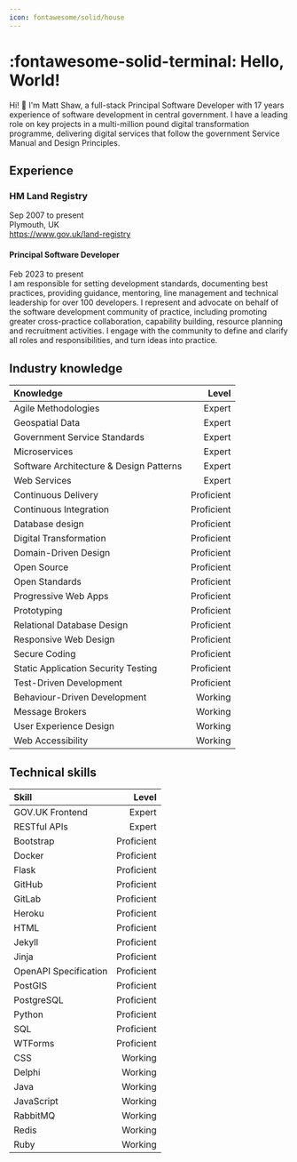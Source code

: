 ```yaml
---
icon: fontawesome/solid/house
---
```


# :fontawesome-solid-terminal: Hello, World!

Hi! :wave: I'm Matt Shaw, a full-stack Principal Software Developer with 17 years experience of software development in central government. I have a leading role on key projects in a multi-million pound digital transformation programme, delivering digital services that follow the government Service Manual and Design Principles.

## Experience

### HM Land Registry

Sep 2007 to present<br>
Plymouth, UK<br>
<https://www.gov.uk/land-registry>

#### Principal Software Developer

Feb 2023 to present<br>
I am responsible for setting development standards, documenting best practices, providing guidance, mentoring, line management and technical leadership for over 100 developers. I represent and advocate on behalf of the software development community of practice, including promoting greater cross-practice collaboration, capability building, resource planning and recruitment activities. I engage with the community to define and clarify all roles and responsibilities, and turn ideas into practice.

## Industry knowledge

| Knowledge                               |      Level |
| :-------------------------------------- | ---------: |
| Agile Methodologies                     |     Expert |
| Geospatial Data                         |     Expert |
| Government Service Standards            |     Expert |
| Microservices                           |     Expert |
| Software Architecture & Design Patterns |     Expert |
| Web Services                            |     Expert |
| Continuous Delivery                     | Proficient |
| Continuous Integration                  | Proficient |
| Database design                         | Proficient |
| Digital Transformation                  | Proficient |
| Domain-Driven Design                    | Proficient |
| Open Source                             | Proficient |
| Open Standards                          | Proficient |
| Progressive Web Apps                    | Proficient |
| Prototyping                             | Proficient |
| Relational Database Design              | Proficient |
| Responsive Web Design                   | Proficient |
| Secure Coding                           | Proficient |
| Static Application Security Testing     | Proficient |
| Test-Driven Development                 | Proficient |
| Behaviour-Driven Development            |    Working |
| Message Brokers                         |    Working |
| User Experience Design                  |    Working |
| Web Accessibility                       |    Working |

## Technical skills

| Skill                 |      Level |
| :-------------------- | ---------: |
| GOV.UK Frontend       |     Expert |
| RESTful APIs          |     Expert |
| Bootstrap             | Proficient |
| Docker                | Proficient |
| Flask                 | Proficient |
| GitHub                | Proficient |
| GitLab                | Proficient |
| Heroku                | Proficient |
| HTML                  | Proficient |
| Jekyll                | Proficient |
| Jinja                 | Proficient |
| OpenAPI Specification | Proficient |
| PostGIS               | Proficient |
| PostgreSQL            | Proficient |
| Python                | Proficient |
| SQL                   | Proficient |
| WTForms               | Proficient |
| CSS                   |    Working |
| Delphi                |    Working |
| Java                  |    Working |
| JavaScript            |    Working |
| RabbitMQ              |    Working |
| Redis                 |    Working |
| Ruby                  |    Working |
